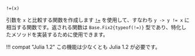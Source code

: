 ```
!=(x)
```

引数を `x` と比較する関数を作成します [`!=`](@ref) を使用して、すなわち `y -> y != x` に相当する関数です。返される関数は `Base.Fix2{typeof(!=)}` 型であり、特化したメソッドを実装するために使用できます。

!!! compat "Julia 1.2"
    この機能は少なくとも Julia 1.2 が必要です。


